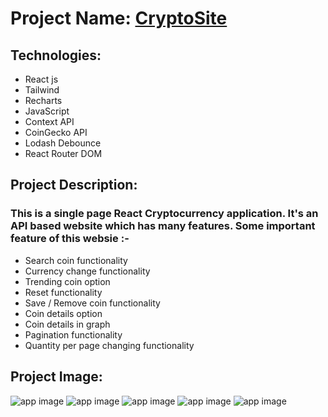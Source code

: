 # Project Name: [CryptoSite](https://react-crypto-site.netlify.app)

## Technologies:
- React js
- Tailwind
- Recharts
- JavaScript
- Context API
- CoinGecko API
- Lodash Debounce
- React Router DOM

## Project Description:
### This is a single page React Cryptocurrency application. It's an API based website which has many features. Some important feature of this websie :-
- Search coin functionality
- Currency change functionality
- Trending coin option
- Reset functionality
- Save / Remove coin functionality
- Coin details option
- Coin details in graph
- Pagination functionality
- Quantity per page changing functionality

## Project Image:
![app image](https://i.ibb.co/pfG6r6C/1.png)
![app image](https://i.ibb.co/yFTnkDx/3.png)
![app image](https://i.ibb.co/BBXgK0N/2.png)
![app image](https://i.ibb.co/J2zpXSW/4.png)
![app image](https://i.ibb.co/C6BMqVx/5.png)















